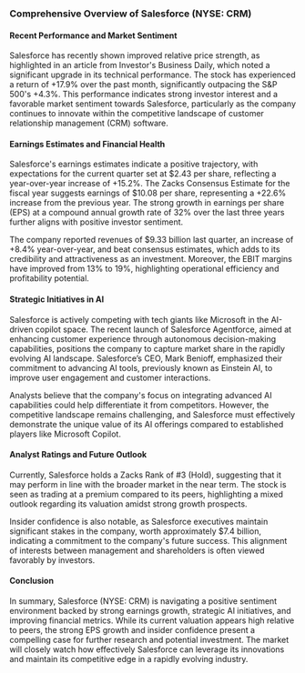 ### Comprehensive Overview of Salesforce (NYSE: CRM)

#### Recent Performance and Market Sentiment
Salesforce has recently shown improved relative price strength, as highlighted in an article from Investor's Business Daily, which noted a significant upgrade in its technical performance. The stock has experienced a return of +17.9% over the past month, significantly outpacing the S&P 500's +4.3%. This performance indicates strong investor interest and a favorable market sentiment towards Salesforce, particularly as the company continues to innovate within the competitive landscape of customer relationship management (CRM) software.

#### Earnings Estimates and Financial Health
Salesforce's earnings estimates indicate a positive trajectory, with expectations for the current quarter set at $2.43 per share, reflecting a year-over-year increase of +15.2%. The Zacks Consensus Estimate for the fiscal year suggests earnings of $10.08 per share, representing a +22.6% increase from the previous year. The strong growth in earnings per share (EPS) at a compound annual growth rate of 32% over the last three years further aligns with positive investor sentiment.

The company reported revenues of $9.33 billion last quarter, an increase of +8.4% year-over-year, and beat consensus estimates, which adds to its credibility and attractiveness as an investment. Moreover, the EBIT margins have improved from 13% to 19%, highlighting operational efficiency and profitability potential.

#### Strategic Initiatives in AI
Salesforce is actively competing with tech giants like Microsoft in the AI-driven copilot space. The recent launch of Salesforce Agentforce, aimed at enhancing customer experience through autonomous decision-making capabilities, positions the company to capture market share in the rapidly evolving AI landscape. Salesforce’s CEO, Mark Benioff, emphasized their commitment to advancing AI tools, previously known as Einstein AI, to improve user engagement and customer interactions.

Analysts believe that the company's focus on integrating advanced AI capabilities could help differentiate it from competitors. However, the competitive landscape remains challenging, and Salesforce must effectively demonstrate the unique value of its AI offerings compared to established players like Microsoft Copilot.

#### Analyst Ratings and Future Outlook
Currently, Salesforce holds a Zacks Rank of #3 (Hold), suggesting that it may perform in line with the broader market in the near term. The stock is seen as trading at a premium compared to its peers, highlighting a mixed outlook regarding its valuation amidst strong growth prospects.

Insider confidence is also notable, as Salesforce executives maintain significant stakes in the company, worth approximately $7.4 billion, indicating a commitment to the company's future success. This alignment of interests between management and shareholders is often viewed favorably by investors.

#### Conclusion
In summary, Salesforce (NYSE: CRM) is navigating a positive sentiment environment backed by strong earnings growth, strategic AI initiatives, and improving financial metrics. While its current valuation appears high relative to peers, the strong EPS growth and insider confidence present a compelling case for further research and potential investment. The market will closely watch how effectively Salesforce can leverage its innovations and maintain its competitive edge in a rapidly evolving industry.